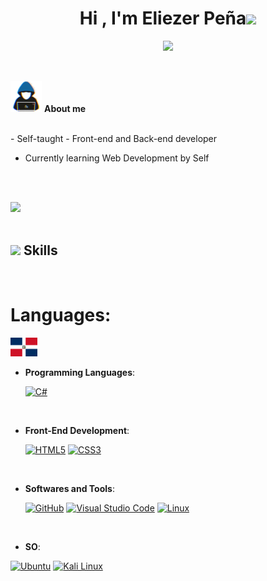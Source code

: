 
<h1 align="center"><b>Hi , I'm Eliezer Peña</b><img src="https://media.giphy.com/media/hvRJCLFzcasrR4ia7z/giphy.gif" width="35"></h1>
<!--  -->
<p align="center">
  <a href="https://github.com/DenverCoder1/readme-typing-svg"><img src="https://readme-typing-svg.herokuapp.com?font=Time+New+Roman&color=cyan&size=25&center=true&vCenter=true&width=600&height=100&lines=Eliezer+Mr+Zabala+ElElio..&hearts;++;+Front-End+Developer,;Student,;Lo'Mina,;Love+Dominican+Republic,;Love+to+learn..<3"></a>
</p>

<br>

 <picture><img src = "https://github.com/0xAbdulKhalid/0xAbdulKhalid/raw/main/assets/mdImages/about_me.gif" width = 50px></picture> **About me**
	
<br>
- Self-taught 
- Front-end and Back-end developer

- Currently learning Web Development by Self
<!--- Personal website [link](https://www.0xabdulkhalid.ml)-->
<!-- I’m currently open for an Intern or a new job opportunity, this is [my resume](https://read.cv/0xabdulkhalid)--->

<br><br>

<img src="https://user-images.githubusercontent.com/73097560/115834477-dbab4500-a447-11eb-908a-139a6edaec5c.gif"><br><br>

## <img src="https://media2.giphy.com/media/QssGEmpkyEOhBCb7e1/giphy.gif?cid=ecf05e47a0n3gi1bfqntqmob8g9aid1oyj2wr3ds3mg700bl&rid=giphy.gif" width ="25"><b> Skills</b>
<br>

<p align="center">

<h1> Languages: </h1>
  <a href="https://en.wikipedia.org/wiki/Dominican_Republic"><img src="https://github.com/md5-loki/md5-loki/blob/main/do.png" height="30px" width="43px"></img></a>

- **Programming Languages**:
    
  [![C#](https://img.shields.io/badge/C%23-239120?style=for-the-badge&logo=c-sharp&logoColor=white)](https://es.wikipedia.org/wiki/C_Sharp)
<br>   
    
- **Front-End Development**:

  [![HTML5](https://img.shields.io/badge/HTML5%20-%23E34F26.svg?style=for-the-badge&logo=html5&logoColor=white)](https://es.wikipedia.org/wiki/HTML5)
   [![CSS3](https://img.shields.io/badge/CSS%20-%231572B6.svg?style=for-the-badge&logo=css3&logoColor=white)](https://es.wikipedia.org/wiki/CSS3)
  <!-- ![JavaScript](https://img.shields.io/badge/JavaScript%20-%23F7DF1E.svg?style=for-the-badge&logo=javascript&logoColor=black) -->

<br>

- **Softwares and Tools**:
  
   <!-- ![Git](https://img.shields.io/badge/git-%23F05033.svg?style=for-the-badge&logo=git&logoColor=white)-->
    [![GitHub](https://img.shields.io/badge/github-%23121011.svg?style=for-the-badge&logo=github&logoColor=white)](https://es.wikipedia.org/wiki/github)
    [![Visual Studio Code](https://img.shields.io/badge/Visual%20Studio%20Code-0078d7.svg?style=for-the-badge&logo=visual-studio-code&logoColor=white)](https://es.wikipedia.org/wiki/Visual_Studio_Code)
    [![Linux](https://img.shields.io/badge/Linux-FCC624?style=for-the-badge&logo=linux&logoColor=black)](https://es.wikipedia.org/wiki/Linux)

<br>

- **SO**:
  
 [![Ubuntu](https://img.shields.io/badge/Ubuntu-E95420?style=for-the-badge&logo=ubuntu&logoColor=white)](https://es.wikipedia.org/wiki/Ubuntu)
 [![Kali Linux](https://img.shields.io/badge/Kali_Linux-557C94?style=for-the-badge&logo=kali-linux&logoColor=white)](https://es.wikipedia.org/wiki/Kali_linux)


</p>



	
</ul>
</div>

<!--
mrZabala/mrZabala is a ✨ special ✨ repository because its `README.md` (this file) appears on your GitHub profile.
You can click the Preview link to take a look at your changes.
--->
